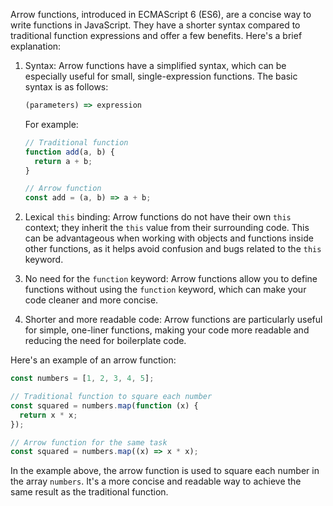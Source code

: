 Arrow functions, introduced in ECMAScript 6 (ES6), are a concise way to write functions in JavaScript. They have a shorter syntax compared to traditional function expressions and offer a few benefits. Here's a brief explanation:

1. Syntax:
   Arrow functions have a simplified syntax, which can be especially useful for small, single-expression functions. The basic syntax is as follows:
   
   ```javascript
   (parameters) => expression
   ```

   For example:
   
   ```javascript
   // Traditional function
   function add(a, b) {
     return a + b;
   }

   // Arrow function
   const add = (a, b) => a + b;
   ```

2. Lexical `this` binding:
   Arrow functions do not have their own `this` context; they inherit the `this` value from their surrounding code. This can be advantageous when working with objects and functions inside other functions, as it helps avoid confusion and bugs related to the `this` keyword.

3. No need for the `function` keyword:
   Arrow functions allow you to define functions without using the `function` keyword, which can make your code cleaner and more concise.

4. Shorter and more readable code:
   Arrow functions are particularly useful for simple, one-liner functions, making your code more readable and reducing the need for boilerplate code.

Here's an example of an arrow function:

```javascript
const numbers = [1, 2, 3, 4, 5];

// Traditional function to square each number
const squared = numbers.map(function (x) {
  return x * x;
});

// Arrow function for the same task
const squared = numbers.map((x) => x * x);
```

In the example above, the arrow function is used to square each number in the array `numbers`. It's a more concise and readable way to achieve the same result as the traditional function.